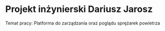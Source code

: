 # Projekt inżynierski Dariusz Jarosz
Temat pracy: Platforma do zarządzania oraz poglądu sprężarek powietrza
